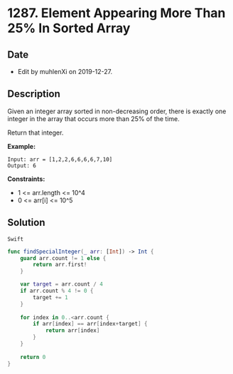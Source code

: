 # 1287. Element Appearing More Than 25% In Sorted Array

## Date

- Edit by muhlenXi on 2019-12-27.

## Description

Given an integer array sorted in non-decreasing order, there is exactly one integer in the array that occurs more than 25% of the time.

Return that integer.

**Example:**

```
Input: arr = [1,2,2,6,6,6,6,7,10]
Output: 6
```

**Constraints:**

- 1 <= arr.length <= 10^4
- 0 <= arr[i] <= 10^5

## Solution

`Swift`

```swift
func findSpecialInteger(_ arr: [Int]) -> Int {
    guard arr.count != 1 else {
        return arr.first!
    }

    var target = arr.count / 4
    if arr.count % 4 != 0 {
        target += 1
    }
    
    for index in 0..<arr.count {
        if arr[index] == arr[index+target] {
            return arr[index]
        }
    }
    
    return 0
}
```